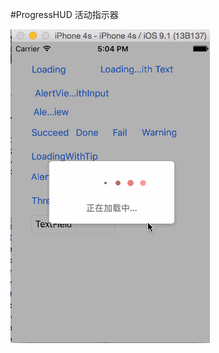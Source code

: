 #ProgressHUD 活动指示器

![](https://raw.githubusercontent.com/vaithwee/SMProgressHUD/master/Screenshots/Screenshots.gif) 